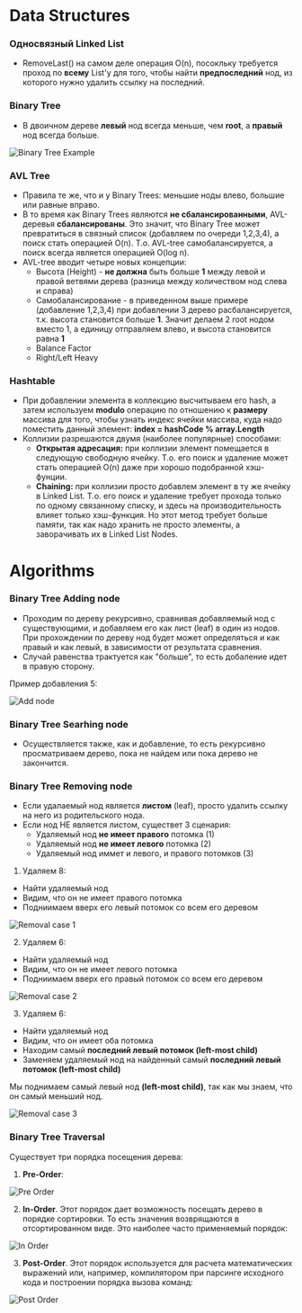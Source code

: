 # Data Structures

### Односвязный Linked List
- RemoveLast() на самом деле операция O(n), посокльку требуется проход по **всему** List'у для того, чтобы найти **предпоследний**
нод, из которого нужно удалить ссылку на последний.

### Binary Tree
- В двоичном дереве **левый** нод всегда меньше, чем **root**, а **правый** нод всегда больше.

![Binary Tree Example](https://github.com/SergeyUsok/SelfEducationNotes/blob/master/img/AlgorithmsAndDataStructures/BinaryTree_Example.JPG)

### AVL Tree
- Правила те же, что и у Binary Trees: меньшие ноды влево, большие или равные вправо.
- В то время как Binary Trees являются **не сбалансированными**, AVL-деревья **сбалансированы**. Это значит, что Binary Tree может превратиться в связный список (добавляем по очереди 1,2,3,4), а поиск стать операцией O(n). Т.о. AVL-tree самобалансируется, а поиск всегда является операцией O(log n).
- AVL-tree вводит четыре новых концепции:
  - Высота (Height) - **не должна** быть больше **1** между левой и правой ветвями дерева (разница между количеством нод слева и справа)
  - Самобалансирование - в приведенном выше примере (добавление 1,2,3,4) при добавлении 3 дерево расбалансируется, т.к. высота становится больше **1**. Значит делаем 2 root нодом вместо 1, а единицу отправляем влево, и высота становится равна **1**
  - Balance Factor
  - Right/Left Heavy

### Hashtable
- При добавлении элемента в коллекцию высчитываем его hash, а затем используем **modulo** операцию по отношению к **размеру** массива для того, чтобы узнать индекс ячейки массива, куда надо поместить данный элемент: **index = hashCode % array.Length**
- Коллизии разрешаются двумя (наиболее популярные) способами:
  - **Открытая адресация:** при коллизии элемент помещается в следующую свободную ячейку. Т.о. его поиск и удаление может стать операцией O(n) даже при хорошо подобранной хэш-фунции.
  - **Chaining:** при коллизии просто добавлем элемент в ту же ячейку в Linked List. Т.о. его поиск и удаление требует прохода только по одному связанному списку, и здесь на производительность влияет только хэш-функция. Но этот метод требует больше памяти, так как надо хранить не просто элементы, а заворачивать их в Linked List Nodes.

# Algorithms

### Binary Tree Adding node
- Проходим по дереву рекурсивно, сравнивая добавляемый нод с существующими, и добавляем его как лист (leaf) в один из нодов. При прохождении по дереву нод будет может определяться и как правый и как левый, в зависимости от результата сравнения.
- Случай равенства трактуется как "больше", то есть добаление идет в правую сторону.

Пример добавления 5:

![Add node](https://github.com/SergeyUsok/SelfEducationNotes/blob/master/img/AlgorithmsAndDataStructures/BinaryTree_AddingNode.JPG)

### Binary Tree Searhing node
- Осуществляется также, как и добавление, то есть рекурсивно просматриваем дерево, пока не найдем или пока дерево не закончится.

### Binary Tree Removing node 
- Если удалаемый нод является **листом** (leaf), просто удалить ссылку на него из родительского нода.
- Если нод НЕ является листом, существет 3 сценария:
  - Удаляемый нод **не имеет правого** потомка (1)
  - Удаляемый нод **не имеет левого** потомка (2)
  - Удаляемый нод иммет и левого, и правого потомков (3)

1) Удаляем 8:
- Найти удаляемый нод
- Видим, что он не имеет правого потомка
- Подниимаем вверх его левый потомок со всем его деревом

![Removal case 1](https://github.com/SergeyUsok/SelfEducationNotes/blob/master/img/AlgorithmsAndDataStructures/BinaryTree_Removing_Case1.JPG)

2) Удаляем 6:
- Найти удаляемый нод
- Видим, что он не имеет левого потомка
- Подниимаем вверх его правый потомок со всем его деревом

![Removal case 2](https://github.com/SergeyUsok/SelfEducationNotes/blob/master/img/AlgorithmsAndDataStructures/BinaryTree_Removing_Case2.JPG)

3) Удаляем 6:
- Найти удаляемый нод
- Видим, что он имеет оба потомка
- Находим самый **последний левый потомок (left-most child)**
- Заменяем удаляемый нод на найденный самый **последний левый потомок (left-most child)**

Мы поднимаем самый левый нод **(left-most child)**, так как мы знаем, что он самый меньший нод.

![Removal case 3](https://github.com/SergeyUsok/SelfEducationNotes/blob/master/img/AlgorithmsAndDataStructures/BinaryTree_Removing_Case3.JPG)

### Binary Tree Traversal

Существует три порядка посещения дерева:

1) **Pre-Order**:

![Pre Order](https://github.com/SergeyUsok/SelfEducationNotes/blob/master/img/AlgorithmsAndDataStructures/BinaryTree_PreOrder_Traversal.JPG)
  
2) **In-Order**. Этот порядок дает возможность посещать дерево в порядке сортировки. То есть значения возврящаются в отсортированном виде. Это наиболее часто применяемый порядок:

![In Order](https://github.com/SergeyUsok/SelfEducationNotes/blob/master/img/AlgorithmsAndDataStructures/BinaryTree_InOrder_Traversal.JPG)

3) **Post-Order**. Этот порядок используется для расчета математических выражений или, например, компилятором при парсинге исходного кода и построении порядка вызова команд:

![Post Order](https://github.com/SergeyUsok/SelfEducationNotes/blob/master/img/AlgorithmsAndDataStructures/BinaryTree_PostOrder_Traversal.JPG)

